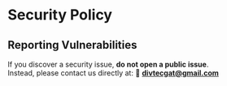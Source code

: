 # Security Policy

## Reporting Vulnerabilities
If you discover a security issue, **do not open a public issue**.  
Instead, please contact us directly at: 📧 **divtecgat@gmail.com**  